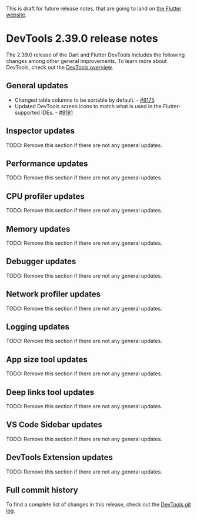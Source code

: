 This is draft for future release notes, that are going to land on
[the Flutter website](https://docs.flutter.dev/tools/devtools/release-notes).

# DevTools 2.39.0 release notes

The 2.39.0 release of the Dart and Flutter DevTools
includes the following changes among other general improvements.
To learn more about DevTools, check out the
[DevTools overview](/tools/devtools/overview).

## General updates

* Changed table columns to be sortable by default. - [#8175](https://github.com/flutter/devtools/pull/8175)
* Updated DevTools screen icons to match what is used in the Flutter-supported IDEs. - [#8181](https://github.com/flutter/devtools/pull/8181)

## Inspector updates

TODO: Remove this section if there are not any general updates.

## Performance updates

TODO: Remove this section if there are not any general updates.

## CPU profiler updates

TODO: Remove this section if there are not any general updates.

## Memory updates

TODO: Remove this section if there are not any general updates.

## Debugger updates

TODO: Remove this section if there are not any general updates.

## Network profiler updates

TODO: Remove this section if there are not any general updates.

## Logging updates

TODO: Remove this section if there are not any general updates.

## App size tool updates

TODO: Remove this section if there are not any general updates.

## Deep links tool updates

TODO: Remove this section if there are not any general updates.

## VS Code Sidebar updates

TODO: Remove this section if there are not any general updates.

## DevTools Extension updates

TODO: Remove this section if there are not any general updates.

## Full commit history

To find a complete list of changes in this release, check out the
[DevTools git log](https://github.com/flutter/devtools/tree/v2.39.0).
